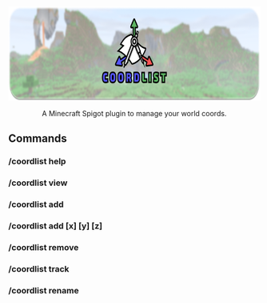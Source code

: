 <p align="center"><img src="https://github.com/Sara01-s/CoordList/blob/main/CoordList%20Logo.png" width="748" height="188"/></p>
<p align="center">A Minecraft Spigot plugin to manage your world coords.</p>

## Commands
### /coordlist help
### /coordlist view
### /coordlist add <coord name>
### /coordlist add <coord name> [x] [y] [z]
### /coordlist remove <coord name>
### /coordlist track <coord name>
### /coordlist rename <coord name> <new name>